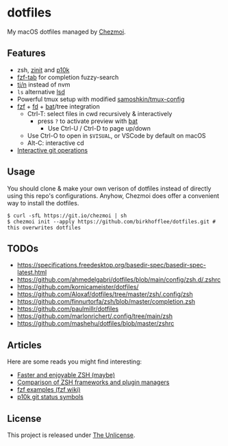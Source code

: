 # dotfiles

My macOS dotfiles managed by [Chezmoi](https://github.com/twpayne/chezmoi).  

## Features

* zsh, [zinit](https://github.com/zdharma/zinit) and [p10k](https://github.com/romkatv/powerlevel10k)
* [fzf-tab](https://github.com/Aloxaf/fzf-tab) for completion fuzzy-search
* [tj/n](https://github.com/tj/n) instead of nvm
* `ls` alternative [lsd](https://github.com/Peltoche/lsd)
* Powerful tmux setup with modified [samoshkin/tmux-config](https://github.com/samoshkin/tmux-config)
* [fzf](https://github.com/junegunn/fzf#fuzzy-completion-for-bash-and-zsh) + [fd](https://github.com/sharkdp/fd) + [bat](https://github.com/sharkdp/bat)/tree integration
  * Ctrl-T: select files in cwd recursively & interactively
    * press `?` to activate preview with [bat](https://github.com/sharkdp/bat)
      * Use Ctrl-U / Ctrl-D to page up/down
  * Use Ctrl-O to open in `$VISUAL`, or VSCode by default on macOS
  * Alt-C: interactive cd
* [Interactive git operations](https://github.com/wfxr/forgit#-features)

## Usage

You should clone & make your own verison of dotfiles instead of directly using
this repo's configurations. Anyhow, Chezmoi does offer a convenient way to
install the dotfiles.

```console
$ curl -sfL https://git.io/chezmoi | sh
$ chezmoi init --apply https://github.com/birkhofflee/dotfiles.git # this overwrites dotfiles
```

## TODOs

* https://specifications.freedesktop.org/basedir-spec/basedir-spec-latest.html
* https://github.com/ahmedelgabri/dotfiles/blob/main/config/zsh.d/.zshrc
* https://github.com/kornicameister/dotfiles/
* https://github.com/Aloxaf/dotfiles/tree/master/zsh/.config/zsh
* https://github.com/finnurtorfa/zsh/blob/master/completion.zsh
* https://github.com/paulmillr/dotfiles
* https://github.com/marlonrichert/.config/tree/main/zsh
* https://github.com/mashehu/dotfiles/blob/master/zshrc

## Articles

Here are some reads you might find interesting:

* [Faster and enjoyable ZSH (maybe)](https://htr3n.github.io/2018/07/faster-zsh/)
* [Comparison of ZSH frameworks and plugin managers](https://gist.github.com/laggardkernel/4a4c4986ccdcaf47b91e8227f9868ded)
* [fzf examples (fzf wiki)](https://github.com/junegunn/fzf/wiki/examples)
* [p10k git status symbols](https://github.com/romkatv/powerlevel10k#what-do-different-symbols-in-git-status-mean)

## License

This project is released under [The Unlicense](LICENSE).

